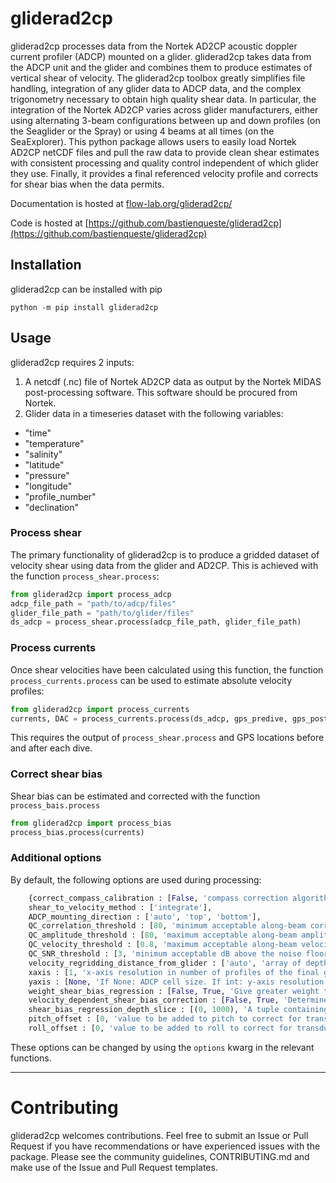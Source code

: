 # gliderad2cp

gliderad2cp processes data from the Nortek AD2CP acoustic doppler current profiler (ADCP) mounted on a glider. gliderad2cp takes data from the ADCP unit and the glider and combines them to produce estimates of vertical shear of velocity. The gliderad2cp toolbox greatly simplifies file handling, integration of any glider data to ADCP data, and the complex trigonometry necessary to obtain high quality shear data. In particular, the integration of the Nortek AD2CP varies across glider manufacturers, either using alternating 3-beam configurations between up and down profiles (on the Seaglider or the Spray) or using 4 beams at all times (on the SeaExplorer). This python package allows users to easily load Nortek AD2CP netCDF files and pull the raw data to provide clean shear estimates with consistent processing and quality control independent of which glider they use. Finally, it provides a final referenced velocity profile and corrects for shear bias when the data permits.

Documentation is hosted at [flow-lab.org/gliderad2cp/](https://www.flow-lab.org/gliderad2cp/)

Code is hosted at [https://github.com/bastienqueste/gliderad2cp](https://github.com/bastienqueste/gliderad2cp)

## Installation

gliderad2cp can be installed with pip

`python -m pip install gliderad2cp`

## Usage


gliderad2cp requires 2 inputs:
1. A netcdf (.nc) file of Nortek AD2CP data as output by the Nortek MIDAS post-processing software. This software should be procured from Nortek.
2. Glider data in a timeseries dataset with the following variables:
- "time"
- "temperature"
- "salinity"
- "latitude"
- "pressure"
- "longitude"
- "profile_number"
- "declination"

### Process shear

The primary functionality of gliderad2cp is to produce a gridded dataset of velocity shear using data from the glider and AD2CP. This is achieved with the function `process_shear.process`:

```python
from gliderad2cp import process_adcp
adcp_file_path = "path/to/adcp/files"
glider_file_path = "path/to/glider/files"
ds_adcp = process_shear.process(adcp_file_path, glider_file_path)
```

### Process currents

Once shear velocities have been calculated using this function, the function `process_currents.process` can be used to estimate absolute velocity profiles:

```python
from gliderad2cp import process_currents
currents, DAC = process_currents.process(ds_adcp, gps_predive, gps_postdive)
```

This requires the output of `process_shear.process` and GPS locations before and after each dive.

### Correct shear bias

Shear bias can be estimated and corrected with the function `process_bais.process`

```python
from gliderad2cp import process_bias
process_bias.process(currents)
```

### Additional options
By default, the following options are used during processing:

```python
    {correct_compass_calibration : [False, 'compass correction algorithm is awaiting publication and will be added upon acceptance. Contact Bastien Queste if you require.'],
    shear_to_velocity_method : ['integrate'],
    ADCP_mounting_direction : ['auto', 'top', 'bottom'],
    QC_correlation_threshold : [80, 'minimum acceptable along-beam correlation value.'],
    QC_amplitude_threshold : [80, 'maximum acceptable along-beam amplitude.'],
    QC_velocity_threshold : [0.8, 'maximum acceptable along-beam velocity in m.s-1.'],
    QC_SNR_threshold : [3, 'minimum acceptable dB above the noise floor.'],
    velocity_regridding_distance_from_glider : ['auto', 'array of depth-offsets from the glider, in m, at which to interpolate beam velocities onto isobars to avoid shear-smearing. Negative for bottom-mounted ADCPs.'],
    xaxis : [1, 'x-axis resolution in number of profiles of the final gridded products.'],
    yaxis : [None, 'If None: ADCP cell size. If int: y-axis resolution in metres of the final gridded products.'],
    weight_shear_bias_regression : [False, True, 'Give greater weight to dives with greater travel distance which can increase signal to noise.'],
    velocity_dependent_shear_bias_correction : [False, True, 'Determine velocity dependent shear-bias correction coefficients rather than constant coefficients.'],
    shear_bias_regression_depth_slice : [(0, 1000), 'A tuple containing the upper and lower depth limits over which to determine shear bias. Helpful to avoid increased noise due to surface variability. For deep diving gliders (500,1000) is good.'],
    pitch_offset : [0, 'value to be added to pitch to correct for transducer-compass misalignment'],
    roll_offset : [0, 'value to be added to roll to correct for transducer-compass misalignment'],}
```

These options can be changed by using the `options` kwarg in the relevant functions.

-------------------------------

# Contributing

gliderad2cp welcomes contributions. Feel free to submit an Issue or Pull Request if you have recommendations or have experienced issues with the package. Please see the community guidelines, CONTRIBUTING.md and make use of the Issue and Pull Request templates.
